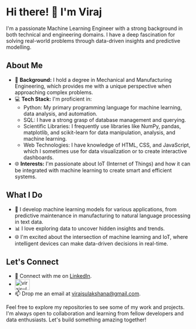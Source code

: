# Hi there! 👋 I'm Viraj

I'm a passionate Machine Learning Engineer with a strong background in both technical and engineering domains. I have a deep fascination for solving real-world problems through data-driven insights and predictive modelling.

## About Me

- 🔬 **Background:** I hold a degree in Mechanical and Manufacturing Engineering, which provides me with a unique perspective when approaching complex problems.
- 💻 **Tech Stack:** I'm proficient in:
  - Python: My primary programming language for machine learning, data analysis, and automation.
  - SQL: I have a strong grasp of database management and querying.
  - Scientific Libraries: I frequently use libraries like NumPy, pandas, matplotlib, and scikit-learn for data manipulation, analysis, and machine learning.
  - Web Technologies: I have knowledge of HTML, CSS, and JavaScript, which I sometimes use for data visualization or to create interactive dashboards.
- 🌐 **Interests:** I'm passionate about IoT (Internet of Things) and how it can be integrated with machine learning to create smart and efficient systems.

## What I Do

- 🤖 I develop machine learning models for various applications, from predictive maintenance in manufacturing to natural language processing in text data.
- 📊 I love exploring data to uncover hidden insights and trends.
- 🌐 I'm excited about the intersection of machine learning and IoT, where intelligent devices can make data-driven decisions in real-time.

## Let's Connect

- 🔗 Connect with me on [LinkedIn](https://www.linkedin.com/in/viraj-sulakshana).
- <a href="[https://www.linkedin.com/in/viraj-sulakshana]" target="blank"><img align="center" src="https://raw.githubusercontent.com/rahuldkjain/github-profile-readme-generator/master/src/images/icons/Social/linked-in-alt.svg" alt="virajsulakshana" height="30" width="40" /></a>
- 📫 Drop me an email at virajsulakshana@gmail.com.

Feel free to explore my repositories to see some of my work and projects. I'm always open to collaboration and learning from fellow developers and data enthusiasts. Let's build something amazing together!
